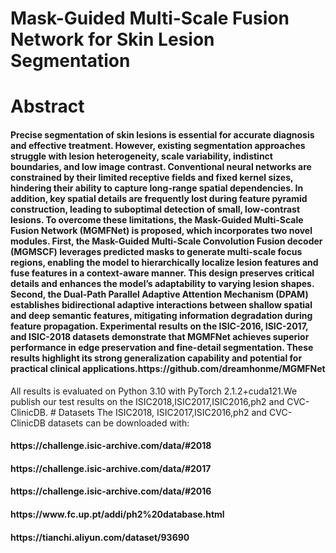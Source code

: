 # Mask-Guided Multi-Scale Fusion Network for Skin Lesion Segmentation
# Abstract
<h4>Precise segmentation of skin lesions is essential for accurate diagnosis and effective treatment. However, existing segmentation approaches struggle with lesion heterogeneity, scale variability, indistinct boundaries, and low image contrast. Conventional neural networks are constrained by their limited receptive fields and fixed kernel sizes, hindering their ability to capture long-range spatial dependencies. In addition, key spatial details are frequently lost during feature pyramid construction, leading to suboptimal detection of small, low-contrast lesions. To overcome these limitations, the Mask-Guided Multi-Scale Fusion Network (MGMFNet) is proposed, which incorporates two novel modules. First, the Mask-Guided Multi-Scale Convolution Fusion decoder (MGMSCF) leverages predicted masks to generate multi-scale focus regions, enabling the model to hierarchically localize lesion features and fuse features in a context-aware manner. This design preserves critical details and enhances the model’s adaptability to varying lesion shapes. Second, the Dual-Path Parallel Adaptive Attention Mechanism (DPAM) establishes bidirectional adaptive interactions between shallow spatial and deep semantic features, mitigating information degradation during feature propagation. Experimental results on the ISIC-2016, ISIC-2017, and ISIC-2018 datasets demonstrate that MGMFNet achieves superior performance in edge preservation and fine-detail segmentation. These results highlight its strong generalization capability and potential for practical clinical applications.https://github.com/dreamhonme/MGMFNet</h4>
All results is evaluated on Python 3.10 with PyTorch 2.1.2+cuda121.We publish our test results on the ISIC2018,ISIC2017,ISIC2016,ph2 and CVC-ClinicDB.
# Datasets
The ISIC2018, ISIC2017,ISIC2016,ph2 and CVC-ClinicDB datasets can be downloaded with:
<h4>https://challenge.isic-archive.com/data/#2018</h4>
<h4>https://challenge.isic-archive.com/data/#2017</h4>
<h4>https://challenge.isic-archive.com/data/#2016</h4>
<h4>https://www.fc.up.pt/addi/ph2%20database.html</h4>
<h4>https://tianchi.aliyun.com/dataset/93690</h4>

